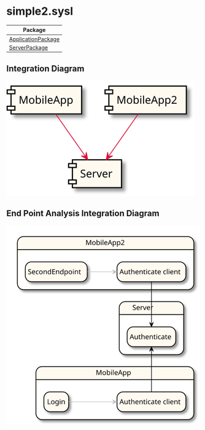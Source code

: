 

# simple2.sysl

| Package |
----|
[ApplicationPackage](ApplicationPackage/README.md)|
[ServerPackage](ServerPackage/README.md)|

## Integration Diagram
<img src="integration.svg">

## End Point Analysis Integration Diagram
<img src="integrationEPA.svg">

